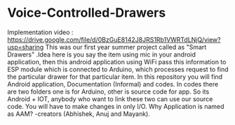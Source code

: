 # Voice-Controlled-Drawers
Implementation video : https://drive.google.com/file/d/0BzGuE8142J8JRS1Rb1VWRTdLNjQ/view?usp=sharing
This was our first year summer project called as "Smart Drawers" .Idea here is you say the item using mic in your android application, then this android application using WiFi pass this information to ESP module which is connected to Arduino, which processes request to find the particular drawer for that particular item. In this repository you will find Android application, Documentation (Informal) and codes. In codes there are two folders one is for Arduino, other is source code for app. So its Android + IOT, anybody who want to link these two can use our source code. You will have to make changes in only I/O. Why Application is named as AAM? -creators (Abhishek, Anuj and Mayank). 
